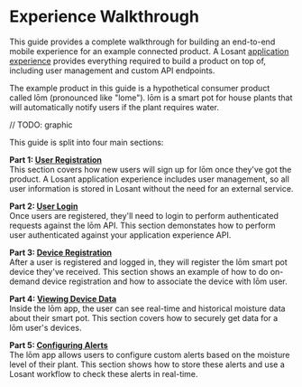 # Experience Walkthrough

This guide provides a complete walkthrough for building an end-to-end mobile experience for an example connected product. A Losant [application experience](/experiences/overview/) provides everything required to build a product on top of, including user management and custom API endpoints.

The example product in this guide is a hypothetical consumer product called lōm (pronounced like "lome"). lōm is a smart pot for house plants that will automatically notify users if the plant requires water.

// TODO: graphic

This guide is split into four main sections:

**Part 1: [User Registration]()** <br />
This section covers how new users will sign up for lōm once they've got the product. A Losant application experience includes user management, so all user information is stored in Losant without the need for an external service.

**Part 2: [User Login]()** <br />
Once users are registered, they'll need to login to perform authenticated requests against the lōm API. This section demonstates how to perform user authenticated against your application experience API.

**Part 3: [Device Registration]()** <br />
After a user is registered and logged in, they will register the lōm smart pot device they've received. This section shows an example of how to do on-demand device registration and how to associate the device with lōm user.

**Part 4: [Viewing Device Data]()** <br />
Inside the lōm app, the user can see real-time and historical moisture data about their smart pot. This section covers how to securely get data for a lōm user's devices.

**Part 5: [Configuring Alerts]()** <br />
The lōm app allows users to configure custom alerts based on the moisture level of their plant. This section shows how to store these alerts and use a Losant workflow to check these alerts in real-time.